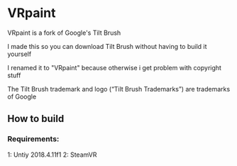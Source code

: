 # VRpaint

VRpaint is a fork of Google's Tilt Brush

I made this so you can download Tilt Brush without having to build it yourself

I renamed it to "VRpaint" because otherwise i get problem with copyright stuff

The Tilt Brush trademark and logo (“Tilt Brush Trademarks”) are trademarks of
Google

## How to build

### Requirements:
1: Untiy 2018.4.11f1
2: SteamVR

